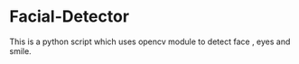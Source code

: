 # Facial-Detector
This is a python script which uses opencv module to detect face , eyes and smile.
